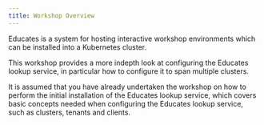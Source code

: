 ```yaml
---
title: Workshop Overview
---
```


Educates is a system for hosting interactive workshop environments which can be
installed into a Kubernetes cluster.

This workshop provides a more indepth look at configuring the Educates lookup
service, in particular how to configure it to span multiple clusters.

It is assumed that you have already undertaken the workshop on how to perform
the initial installation of the Educates lookup service, which covers basic
concepts needed when configuring the Educates lookup service, such as clusters,
tenants and clients.
